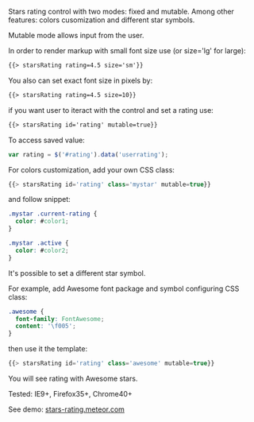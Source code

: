 Stars rating control with two modes: fixed and mutable.
Among other features: colors cusomization and different star symbols.

Mutable mode allows input from the user.

In order to render markup with small font size use (or size='lg' for large):
````html
{{> starsRating rating=4.5 size='sm'}}
````
You also can set exact font size in pixels by:
````html
{{> starsRating rating=4.5 size=10}}
````
if you want user to iteract with the control and set a rating use:
````html
{{> starsRating id='rating' mutable=true}}
````
To access saved value:
````js
var rating = $('#rating').data('userrating');
````
For colors customization, add your own CSS class:
````js
{{> starsRating id='rating' class='mystar' mutable=true}}
````
and follow snippet:
````css
.mystar .current-rating {
  color: #color1;
}

.mystar .active {
  color: #color2;
}
````
It's possible to set a different star symbol.

For example, add Awesome font package and symbol configuring CSS class:
````css
.awesome {
  font-family: FontAwesome;
  content: '\f005';
}
````
then use it the template:
````js
{{> starsRating id='rating' class='awesome' mutable=true}}
````
You will see rating with Awesome stars.

Tested: IE9+, Firefox35+, Chrome40+

See demo: [stars-rating.meteor.com](http://stars-rating.meteor.com)
